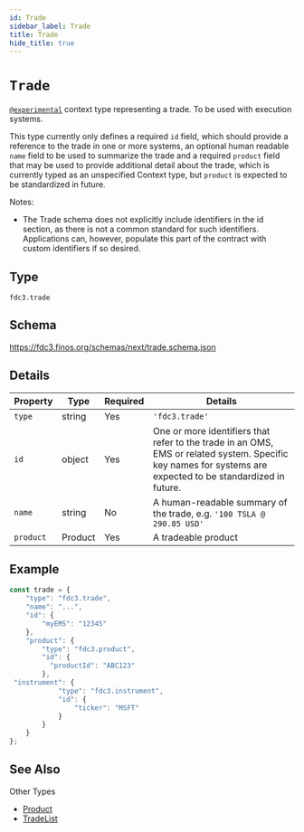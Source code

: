 ```yaml
---
id: Trade
sidebar_label: Trade
title: Trade
hide_title: true
---
```

# `Trade`

[`@experimental`](/docs/fdc3-compliance#experimental-features) context type representing a trade. To be used with execution systems.

This type currently only defines a required `id` field, which should provide a reference to the trade in one or more systems, an optional human readable `name` field to be used to summarize the trade and a required `product` field that may be used to provide additional detail about the trade, which is currently typed as an unspecified Context type, but `product` is expected to be standardized in future.

Notes:

- The Trade schema does not explicitly include identifiers in the id section, as there is not a common standard for such identifiers. Applications can, however, populate this part of the contract with custom identifiers if so desired.

## Type

`fdc3.trade`

## Schema

<https://fdc3.finos.org/schemas/next/trade.schema.json>

## Details

| Property     | Type       | Required | Details             |
|--------------|------------|----------|---------------------------|
| `type`       | string     | Yes      | `'fdc3.trade'`        |
| `id`         | object     | Yes      | One or more identifiers that refer to the trade in an OMS, EMS or related system. Specific key names for systems are expected to be standardized in future. |
| `name`       | string     | No       | A human-readable summary of the trade, e.g. `'100 TSLA @ 290.85 USD'`    |
| `product`    | Product    | Yes      | A tradeable product  |

## Example

```js
const trade = {
    "type": "fdc3.trade",
    "name": "...",
    "id": {
        "myEMS": "12345"
    },
    "product": {
        "type": "fdc3.product",
        "id": {
          "productId": "ABC123"
        },
 "instrument": {
            "type": "fdc3.instrument",
            "id": {
                "ticker": "MSFT"
            }
        }
    }
};
```

## See Also

Other Types

- [Product](Product)
- [TradeList](TradeList)
